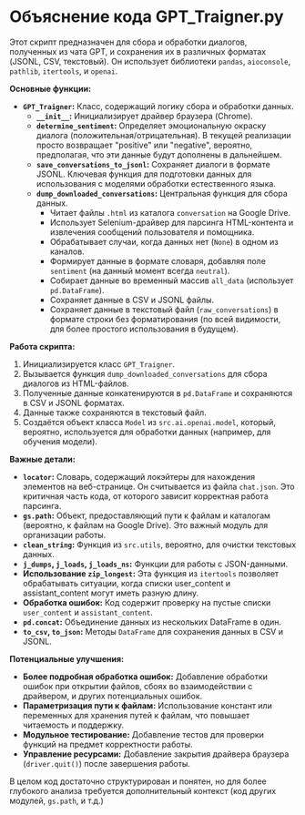 # Объяснение кода GPT_Traigner.py

Этот скрипт предназначен для сбора и обработки диалогов, полученных из чата GPT, и сохранения их в различных форматах (JSONL, CSV, текстовый). Он использует библиотеки `pandas`, `aioconsole`, `pathlib`, `itertools`,  и `openai`.

**Основные функции:**

* **`GPT_Traigner`:**  Класс, содержащий логику сбора и обработки данных.
    * **`__init__`:** Инициализирует драйвер браузера (Chrome).
    * **`determine_sentiment`:** Определяет эмоциональную окраску диалога (положительная/отрицательная).  В текущей реализации просто возвращает "positive" или "negative",  вероятно, предполагая, что эти данные будут  дополнены в дальнейшем.
    * **`save_conversations_to_jsonl`:** Сохраняет диалоги в формате JSONL.  Ключевая функция для подготовки данных для использования с моделями обработки естественного языка.
    * **`dump_downloaded_conversations`:** Центральная функция для сбора данных.
        * Читает файлы `.html` из каталога `conversation` на Google Drive.
        * Использует Selenium-драйвер для парсинга HTML-контента и извлечения сообщений пользователя и помощника.
        * Обрабатывает случаи, когда данных нет (`None`) в одном из каналов.
        * Формирует данные в формате словаря, добавляя поле `sentiment` (на данный момент всегда `neutral`).
        * Собирает данные во временный массив `all_data` (использует `pd.DataFrame`).
        * Сохраняет данные в CSV и JSONL файлы.
        * Сохраняет данные в текстовый файл (`raw_conversations`) в формате строки без форматирования (по всей видимости, для более простого использования в будущем).


**Работа скрипта:**

1. Инициализируется класс `GPT_Traigner`.
2. Вызывается функция `dump_downloaded_conversations` для сбора диалогов из HTML-файлов.
3. Полученные данные конкатенируются в `pd.DataFrame` и сохраняются в CSV и JSONL форматах.
4. Данные также сохраняются в текстовый файл.
5. Создаётся объект класса `Model` из `src.ai.openai.model`, который, вероятно, используется для обработки данных (например, для обучения модели).

**Важные детали:**

* **`locator`:** Словарь, содержащий локэйтеры для нахождения элементов на веб-странице.  Он считывается из файла `chat.json`. Это критичная часть кода, от которого зависит корректная работа парсинга.
* **`gs.path`:**  Объект, предоставляющий пути к файлам и каталогам (вероятно, к файлам на Google Drive).  Это важный модуль для организации работы.
* **`clean_string`:** Функция из `src.utils`, вероятно, для очистки текстовых данных.
* **`j_dumps`, `j_loads`, `j_loads_ns`:** Функции для работы с JSON-данными.
* **Использование `zip_longest`:**  Эта функция из `itertools` позволяет обрабатывать ситуации, когда списки user_content и assistant_content могут иметь разную длину.
* **Обработка ошибок:** Код содержит проверку на пустые списки `user_content` и `assistant_content`.
* **`pd.concat`:** Объединение данных из нескольких DataFrame в один.
* **`to_csv`, `to_json`:** Методы `DataFrame` для сохранения данных в CSV и JSONL.

**Потенциальные улучшения:**

* **Более подробная обработка ошибок:**  Добавление обработки ошибок при открытии файлов, сбоях во взаимодействии с драйвером,  и других потенциальных ошибок.
* **Параметризация пути к файлам:** Использование констант или переменных для хранения путей к файлам, что повышает читаемость и поддержку.
* **Модульное тестирование:** Добавление тестов для проверки функций на предмет корректности работы.
* **Управление ресурсами:** Добавление закрытия драйвера браузера (`driver.quit()`) после завершения работы.


В целом код достаточно структурирован и понятен, но для более глубокого анализа требуется дополнительный контекст (код других модулей, `gs.path`, и т.д.)